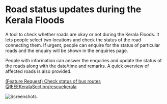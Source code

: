 Road status updates during the Kerala Floods
=================

A tool to check whether roads are okay or not during the Kerala Floods. It lets people select two locations and check the status of the road connecting them. If urgent, people can enquire for the status of particular roads and the enquiry will be shown in the enquiries page.

People with information can answer the enquiries and update the status of the roads along with the date/time and remarks. A quick overview of affected roads is also provided.

[(Feature Request) Check status of bus routes @IEEEKeralaSection/rescuekerala](https://github.com/IEEEKeralaSection/rescuekerala/issues/1071)

![Screenshots](https://raw.githubusercontent.com/AnandBaburajan/Road-Status-for-Kerala-Floods/master/app/demo.png)

